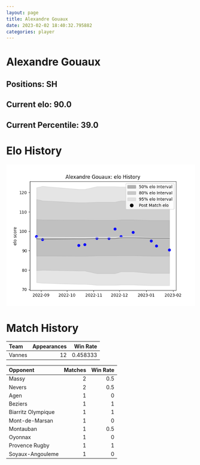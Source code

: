 ```yaml
---  
layout: page  
title: Alexandre Gouaux  
date: 2023-02-02 18:40:32.795882  
categories: player  
---
```

# Alexandre Gouaux

## Positions: SH

## Current elo: 90.0

## Current Percentile: 39.0

# Elo History


![elo history](history_AlexandreGouaux.png)
# Match History


| Team   |   Appearances |   Win Rate |
|:-------|--------------:|-----------:|
| Vannes |            12 |   0.458333 |

| Opponent           |   Matches |   Win Rate |
|:-------------------|----------:|-----------:|
| Massy              |         2 |        0.5 |
| Nevers             |         2 |        0.5 |
| Agen               |         1 |        0   |
| Beziers            |         1 |        1   |
| Biarritz Olympique |         1 |        1   |
| Mont-de-Marsan     |         1 |        0   |
| Montauban          |         1 |        0.5 |
| Oyonnax            |         1 |        0   |
| Provence Rugby     |         1 |        1   |
| Soyaux-Angouleme   |         1 |        0   |